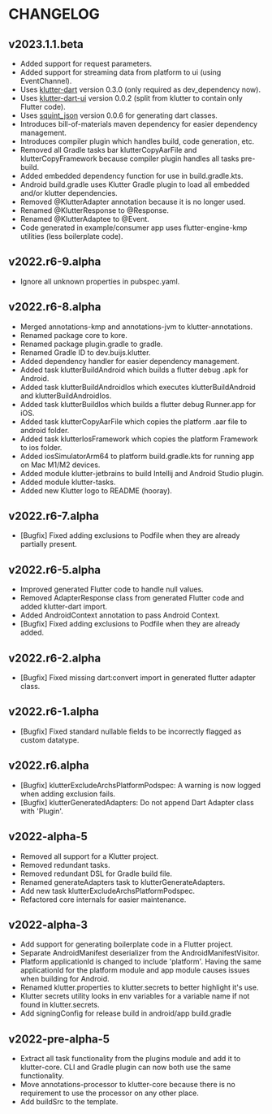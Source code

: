 # CHANGELOG

## v2023.1.1.beta
- Added support for request parameters.
- Added support for streaming data from platform to ui (using EventChannel).
- Uses [klutter-dart](https://pub.dev/packages/klutter) version 0.3.0 (only required as dev_dependency now).
- Uses [klutter-dart-ui](https://pub.dev/packages/klutter_ui) version 0.0.2 (split from klutter to contain only Flutter code).
- Uses [squint_json](https://pub.dev/packages/squint_json) version 0.0.6 for generating dart classes.
- Introduces bill-of-materials maven dependency for easier dependency management.
- Introduces compiler plugin which handles build, code generation, etc.
- Removed all Gradle tasks bar klutterCopyAarFile and klutterCopyFramework because compiler plugin handles all tasks pre-build.
- Added embedded dependency function for use in build.gradle.kts.
- Android build.gradle uses Klutter Gradle plugin to load all embedded and/or klutter dependencies.
- Removed @KlutterAdapter annotation because it is no longer used.
- Renamed @KlutterResponse to @Response.
- Renamed @KlutterAdaptee to @Event.
- Code generated in example/consumer app uses flutter-engine-kmp utilities (less boilerplate code).

## v2022.r6-9.alpha
- Ignore all unknown properties in pubspec.yaml.

## v2022.r6-8.alpha
- Merged annotations-kmp and annotations-jvm to klutter-annotations.
- Renamed package core to kore.
- Renamed package plugin.gradle to gradle.
- Renamed Gradle ID to dev.buijs.klutter.
- Added dependency handler for easier dependency management.
- Added task klutterBuildAndroid which builds a flutter debug .apk for Android.
- Added task klutterBuildAndroidIos which executes klutterBuildAndroid and klutterBuildAndroidIos.
- Added task klutterBuildIos which builds a flutter debug Runner.app for iOS.
- Added task klutterCopyAarFile which copies the platform .aar file to android folder.
- Added task klutterIosFramework which copies the platform Framework to ios folder.
- Added iosSimulatorArm64 to platform build.gradle.kts for running app on Mac M1/M2 devices.
- Added module klutter-jetbrains to build Intellij and Android Studio plugin.
- Added module klutter-tasks.
- Added new Klutter logo to README (hooray).

## v2022.r6-7.alpha
- [Bugfix] Fixed adding exclusions to Podfile when they are already partially present.

## v2022.r6-5.alpha
- Improved generated Flutter code to handle null values.
- Removed AdapterResponse class from generated Flutter code and added klutter-dart import.
- Added AndroidContext annotation to pass Android Context.
- [Bugfix] Fixed adding exclusions to Podfile when they are already added.

## v2022.r6-2.alpha
- [Bugfix] Fixed missing dart:convert import in generated flutter adapter class.

## v2022.r6-1.alpha
- [Bugfix] Fixed standard nullable fields to be incorrectly flagged as custom datatype.

## v2022.r6.alpha
- [Bugfix] klutterExcludeArchsPlatformPodspec: A warning is now logged when adding exclusion fails.
- [Bugfix] klutterGeneratedAdapters: Do not append Dart Adapter class with 'Plugin'.

## v2022-alpha-5
- Removed all support for a Klutter project.
- Removed redundant tasks.
- Removed redundant DSL for Gradle build file.
- Renamed generateAdapters task to klutterGenerateAdapters.
- Add new task klutterExcludeArchsPlatformPodspec.
- Refactored core internals for easier maintenance.

## v2022-alpha-3
- Add support for generating boilerplate code in a Flutter project.
- Separate AndroidManifest deserializer from the AndroidManifestVisitor.
- Platform applicationId is changed to include 'platform'. Having the same applicationId for the platform module 
and app module causes issues when building for Android.
- Renamed klutter.properties to klutter.secrets to better highlight it's use.
- Klutter secrets utility looks in env variables for a variable name if not found in klutter.secrets.
- Add signingConfig for release build in android/app build.gradle

## v2022-pre-alpha-5
- Extract all task functionality from the plugins module and add it to klutter-core. CLI and Gradle plugin can now both use the same functionality.
- Move annotations-processor to klutter-core because there is no requirement to use the processor on any other place.
- Add buildSrc to the template.
